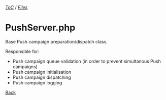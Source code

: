 [_ToC_](../push-server.md) / [_Files_](./index.md)

# PushServer.php

Base Push campaign preparation/dispatch class.

Responsible for:

- Push campaign queue validation (in order to prevent simultanous Push campaigns)
- Push campaign initialisation
- Push campaign dispatching
- Push campaign logging

[Back](./index.md)